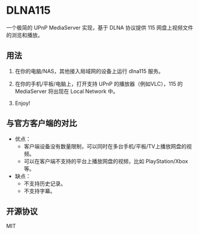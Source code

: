 # DLNA115

一个极简的 UPnP MediaServer 实现，基于 DLNA 协议提供 115 网盘上视频文件的浏览和播放。


## 用法

1. 在你的电脑/NAS，其他接入局域网的设备上运行 dlna115 服务。

2. 在你的手机/平板/电脑上，打开支持 UPnP 的播放器（例如VLC），115 的 MediaServer 将出现在 Local Network 中。

3. Enjoy!


## 与官方客户端的对比

* 优点：
  * 客户端设备没有数量限制，可以同时在多台手机/平板/TV上播放网盘的视频。
  * 可以在客户端不支持的平台上播放网盘的视频，比如 PlayStation/Xbox 等。
* 缺点：
  * 不支持历史记录。
  * 不支持字幕。


## 开源协议

MIT